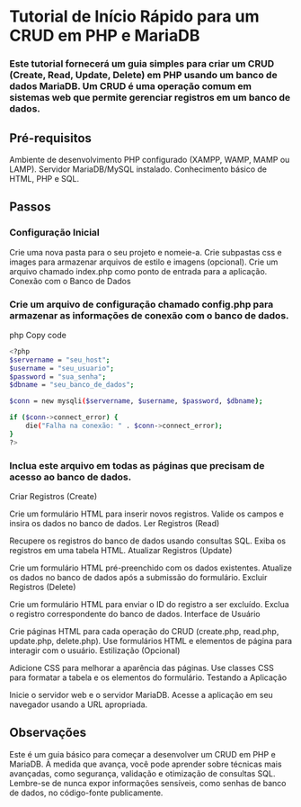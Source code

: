 # Tutorial de Início Rápido para um CRUD em PHP e MariaDB
### Este tutorial fornecerá um guia simples para criar um CRUD (Create, Read, Update, Delete) em PHP usando um banco de dados MariaDB. Um CRUD é uma operação comum em sistemas web que permite gerenciar registros em um banco de dados.

## Pré-requisitos
Ambiente de desenvolvimento PHP configurado (XAMPP, WAMP, MAMP ou LAMP).
Servidor MariaDB/MySQL instalado.
Conhecimento básico de HTML, PHP e SQL.

## Passos
### Configuração Inicial

Crie uma nova pasta para o seu projeto e nomeie-a.
Crie subpastas css e images para armazenar arquivos de estilo e imagens (opcional).
Crie um arquivo chamado index.php como ponto de entrada para a aplicação.
Conexão com o Banco de Dados

### Crie um arquivo de configuração chamado config.php para armazenar as informações de conexão com o banco de dados.
php
Copy code
```bash
<?php
$servername = "seu_host";
$username = "seu_usuario";
$password = "sua_senha";
$dbname = "seu_banco_de_dados";

$conn = new mysqli($servername, $username, $password, $dbname);

if ($conn->connect_error) {
    die("Falha na conexão: " . $conn->connect_error);
}
?>
```

### Inclua este arquivo em todas as páginas que precisam de acesso ao banco de dados.
Criar Registros (Create)

Crie um formulário HTML para inserir novos registros.
Valide os campos e insira os dados no banco de dados.
Ler Registros (Read)

Recupere os registros do banco de dados usando consultas SQL.
Exiba os registros em uma tabela HTML.
Atualizar Registros (Update)

Crie um formulário HTML pré-preenchido com os dados existentes.
Atualize os dados no banco de dados após a submissão do formulário.
Excluir Registros (Delete)

Crie um formulário HTML para enviar o ID do registro a ser excluído.
Exclua o registro correspondente do banco de dados.
Interface de Usuário

Crie páginas HTML para cada operação do CRUD (create.php, read.php, update.php, delete.php).
Use formulários HTML e elementos de página para interagir com o usuário.
Estilização (Opcional)

Adicione CSS para melhorar a aparência das páginas.
Use classes CSS para formatar a tabela e os elementos do formulário.
Testando a Aplicação

Inicie o servidor web e o servidor MariaDB.
Acesse a aplicação em seu navegador usando a URL apropriada.
## Observações
Este é um guia básico para começar a desenvolver um CRUD em PHP e MariaDB. À medida que avança, você pode aprender sobre técnicas mais avançadas, como segurança, validação e otimização de consultas SQL.
Lembre-se de nunca expor informações sensíveis, como senhas de banco de dados, no código-fonte publicamente.
